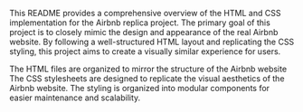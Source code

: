 This README provides a comprehensive overview of the HTML and CSS implementation for the Airbnb replica project. The primary goal of this project is to closely mimic the design and appearance of the real Airbnb website. By following a well-structured HTML layout and replicating the CSS styling, this project aims to create a visually similar experience for users.

The HTML files are organized to mirror the structure of the Airbnb website
The CSS stylesheets are designed to replicate the visual aesthetics of the Airbnb website. The styling is organized into modular components for easier maintenance and scalability.
